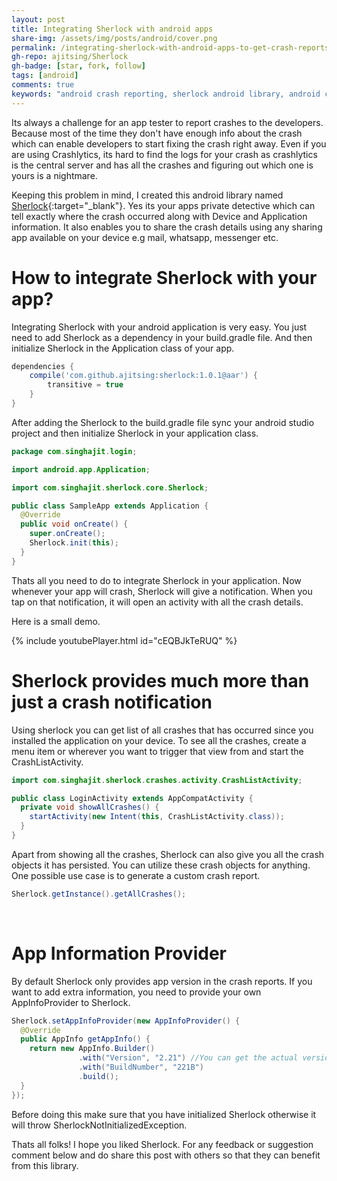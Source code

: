 ```yaml
---
layout: post
title: Integrating Sherlock with android apps
share-img: /assets/img/posts/android/cover.png
permalink: /integrating-sherlock-with-android-apps-to-get-crash-reports/
gh-repo: ajitsing/Sherlock
gh-badge: [star, fork, follow]
tags: [android]
comments: true
keywords: "android crash reporting, sherlock android library, android crash logs, crash notification android, crashlytics alternative, android app debugging, android error tracking, crash report sharing, android app stability, android development tools"
---
```


Its always a challenge for an app tester to report crashes to the developers. Because most of the time they don't have enough info about the crash which can enable developers to start fixing the crash right away. Even if you are using Crashlytics, its hard to find the logs for your crash as crashlytics is the central server and has all the crashes and figuring out which one is yours is a nightmare.

Keeping this problem in mind, I created this android library named [Sherlock](https://github.com/ajitsing/Sherlock){:target="_blank"}. Yes its your apps private detective which can tell exactly where the crash occurred along with Device and Application information. It also enables you to share the crash details using any sharing app available on your device e.g mail, whatsapp, messenger etc.


# How to integrate Sherlock with your app?

Integrating Sherlock with your android application is very easy. You just need to add Sherlock as a dependency in your build.gradle file. And then initialize Sherlock in the Application class of your app.

```groovy
dependencies {
    compile('com.github.ajitsing:sherlock:1.0.1@aar') {
        transitive = true
    }
}
```

After adding the Sherlock to the build.gradle file sync your android studio project and then initialize Sherlock in your application class.


```java
package com.singhajit.login;

import android.app.Application;

import com.singhajit.sherlock.core.Sherlock;

public class SampleApp extends Application {
  @Override
  public void onCreate() {
    super.onCreate();
    Sherlock.init(this);
  }
}
```

Thats all you need to do to integrate Sherlock in your application. Now whenever your app will crash, Sherlock will give a notification. When you tap on that notification, it will open an activity with all the crash details.

Here is a small demo.

{% include youtubePlayer.html id="cEQBJkTeRUQ" %}

# Sherlock provides much more than just a crash notification

Using sherlock you can get list of all crashes that has occurred since you installed the application on your device. To see all the crashes, create a menu item or wherever you want to trigger that view from and start the CrashListActivity.

```java
import com.singhajit.sherlock.crashes.activity.CrashListActivity;

public class LoginActivity extends AppCompatActivity {
  private void showAllCrashes() {
    startActivity(new Intent(this, CrashListActivity.class));
  }
}
```

Apart from showing all the crashes, Sherlock can also give you all the crash objects it has persisted. You can utilize these crash objects for anything. One possible use case is to generate a custom crash report.

```java
Sherlock.getInstance().getAllCrashes();
```

&nbsp;
# App Information Provider

By default Sherlock only provides app version in the crash reports. If you want to add extra information, you need to provide your own AppInfoProvider to Sherlock.

```java
Sherlock.setAppInfoProvider(new AppInfoProvider() {
  @Override
  public AppInfo getAppInfo() {
    return new AppInfo.Builder()
               .with("Version", "2.21") //You can get the actual version using "AppInfoUtil.getAppVersion(context)"
               .with("BuildNumber", "221B")
               .build();
  }
});
```

Before doing this make sure that you have initialized Sherlock otherwise it will throw SherlockNotInitializedException.

Thats all folks! I hope you liked Sherlock. For any feedback or suggestion comment below and do share this post with others so that they can benefit from this library.
